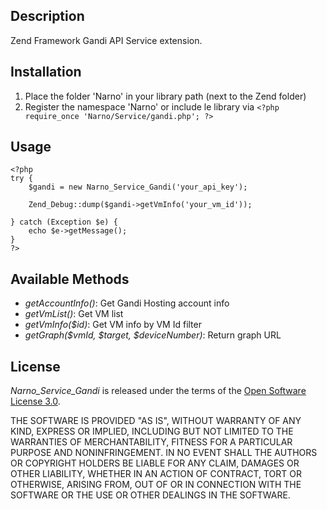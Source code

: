 Description
-----------

Zend Framework Gandi API Service extension.

Installation
-----------
1. Place the folder 'Narno' in your library path (next to the Zend folder)
2. Register the namespace 'Narno' or include le library via `<?php require_once 'Narno/Service/gandi.php'; ?>`

Usage
-----------
    <?php
    try {
        $gandi = new Narno_Service_Gandi('your_api_key');
        
        Zend_Debug::dump($gandi->getVmInfo('your_vm_id'));

    } catch (Exception $e) {
        echo $e->getMessage();
    }
    ?>

Available Methods
-----------

* _getAccountInfo()_: Get Gandi Hosting account info
* _getVmList()_: Get VM list
* _getVmInfo($id)_: Get VM info by VM Id filter
* _getGraph($vmId, $target, $deviceNumber)_: Return graph URL

License
-----------

_Narno_Service_Gandi_ is released under the terms of the [Open Software License 3.0](http://opensource.org/licenses/OSL-3.0).

THE SOFTWARE IS PROVIDED "AS IS", WITHOUT WARRANTY OF ANY KIND, EXPRESS
OR IMPLIED, INCLUDING BUT NOT LIMITED TO THE WARRANTIES OF MERCHANTABILITY,
FITNESS FOR A PARTICULAR PURPOSE AND NONINFRINGEMENT. IN NO EVENT SHALL
THE AUTHORS OR COPYRIGHT HOLDERS BE LIABLE FOR ANY CLAIM, DAMAGES OR OTHER
LIABILITY, WHETHER IN AN ACTION OF CONTRACT, TORT OR OTHERWISE, ARISING
FROM, OUT OF OR IN CONNECTION WITH THE SOFTWARE OR THE USE OR OTHER
DEALINGS IN THE SOFTWARE.